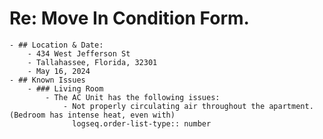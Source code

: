 # **Re: Move In Condition Form.**
	- ## Location & Date:
		- 434 West Jefferson St
		- Tallahassee, Florida, 32301
		- May 16, 2024
	- ## Known Issues
		- ### Living Room
			- The AC Unit has the following issues:
				- Not properly circulating air throughout the apartment. (Bedroom has intense heat, even with)
				  logseq.order-list-type:: number